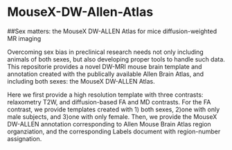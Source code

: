 # MouseX-DW-Allen-Atlas
##Sex matters: the MouseX DW-ALLEN Atlas for mice diffusion-weighted MR imaging

Overcoming sex bias in preclinical research needs not only including animals of both sexes, but also developing proper tools to handle such data. This repositorie provides a novel DW-MRI mouse brain template and annotation created with the publically available Allen Brain Atlas, and including both sexes: the MouseX DW-ALLEN Atlas. 

Here we first provide a high resolution template with three contrasts: relaxometry T2W, and diffusion-based FA and MD contrasts. For the FA contrast, we provide templates created with 1) both sexes, 2)one with only male subjects, and 3)one with  only female. 
Then, we provide the MouseX DW-ALLEN annotation corresponding to Allen Mouse Brain Atlas region organziation, and the corresponding Labels document with region-number assignation.


